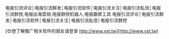 电报引流评论│电报引流群发│电报引流软件│电报引流关注│电报引流私信│电报引流群控,电报出海营销,电报群控机器人,电报霸屏工具
电报引流评论│电报引流群发│电报引流软件│电报引流关注│电报引流私信│电报引流群控

[😍想了解推广相关软件的朋友请登录 http://www.vst.tw](http://www.vst.tw)



